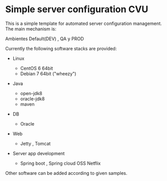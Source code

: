 Simple server configuration CVU
======================

This is a simple template for automated server configuration management.  The main mechanism is:

Ambientes Default(DEV) , QA y PROD


Currently the following software stacks are provided:

- Linux
  - CentOS 6 64bit
  - Debian 7 64bit ("wheezy")

- Java
  - open-jdk8
  - oracle-jdk8
  - maven

- DB
  - Oracle
  
- Web
  - Jetty , Tomcat

- Server app development
  - Spring boot , Spring cloud OSS Netflix

Other software can be added according to given samples.

